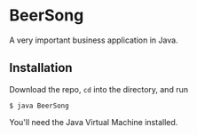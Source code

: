 # BeerSong

A very important business application in Java.

## Installation

Download the repo, `cd` into the directory, and run

```shell
$ java BeerSong
```

You'll need the Java Virtual Machine installed.
